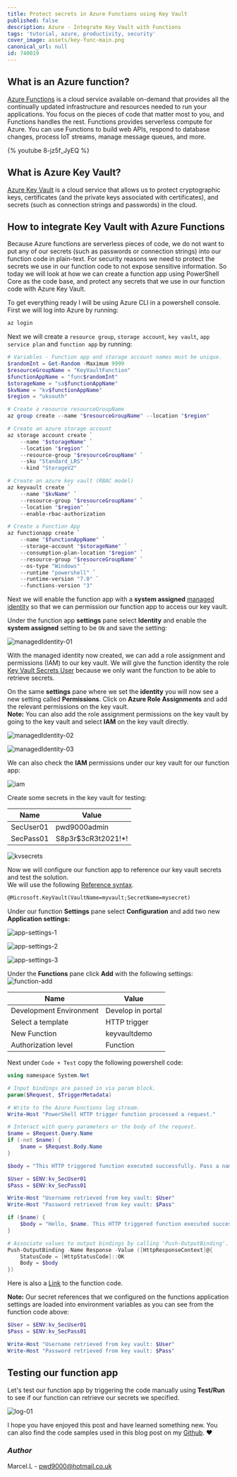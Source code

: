 ```yaml
---
title: Protect secrets in Azure Functions using Key Vault
published: false
description: Azure - Integrate Key Vault with Functions
tags: 'tutorial, azure, productivity, security'
cover_image: assets/key-func-main.png
canonical_url: null
id: 740019
---
```


## What is an Azure function?

[Azure Functions](https://docs.microsoft.com/en-us/azure/azure-functions/functions-overview) is a cloud service available on-demand that provides all the continually updated infrastructure and resources needed to run your applications. You focus on the pieces of code that matter most to you, and Functions handles the rest. Functions provides serverless compute for Azure. You can use Functions to build web APIs, respond to database changes, process IoT streams, manage message queues, and more.

{% youtube 8-jz5f_JyEQ %}

## What is Azure Key Vault?

[Azure Key Vault](https://docs.microsoft.com/en-us/azure/key-vault/general/overview) is a cloud service that allows us to protect cryptographic keys, certificates (and the private keys associated with certificates), and secrets (such as connection strings and passwords) in the cloud.

## How to integrate Key Vault with Azure Functions

Because Azure functions are serverless pieces of code, we do not want to put any of our secrets (such as passwords or connection strings) into our function code in plain-text. For security reasons we need to protect the secrets we use in our function code to not expose sensitive information. So today we will look at how we can create a function app using PowerShell Core as the code base, and protect any secrets that we use in our function code with Azure Key Vault.  

To get everything ready I will be using Azure CLI in a powershell console. First we will log into Azure by running:

```powershell
az login
```

Next we will create a `resource group`, `storage account`, `key vault`, `app service plan` and `function app` by running:

```powershell
# Variables - Function app and storage account names must be unique.
$randomInt = Get-Random -Maximum 9999
$resourceGroupName = "KeyVaultFunction"
$functionAppName = "func$randomInt"
$storageName = "sa$functionAppName"
$kvName = "kv$functionAppName"
$region = "uksouth"

# Create a resource resourceGroupName
az group create --name "$resourceGroupName" --location "$region"

# Create an azure storage account
az storage account create `
    --name "$storageName" `
    --location "$region" `
    --resource-group "$resourceGroupName" `
    --sku "Standard_LRS" `
    --kind "StorageV2"

# Create an azure key vault (RBAC model)
az keyvault create `
    --name "$kvName" `
    --resource-group "$resourceGroupName" `
    --location "$region" `
    --enable-rbac-authorization

# Create a Function App
az functionapp create `
    --name "$functionAppName" `
    --storage-account "$storageName" `
    --consumption-plan-location "$region" `
    --resource-group "$resourceGroupName" `
    --os-type "Windows" `
    --runtime "powershell" `
    --runtime-version "7.0" `
    --functions-version "3"
```

Next we will enable the function app with a **system assigned** [managed identity](https://docs.microsoft.com/en-us/azure/active-directory/managed-identities-azure-resources/overview) so that we can permission our function app to access our key vault.  

Under the function app **settings** pane select **Identity** and enable the **system assigned** setting to be `ON` and save the setting:

![managedIdentity-01](./assets/managedIdentity-01.png)

With the managed identity now created, we can add a role assignment and permissions (IAM) to our key vault. We will give the function identity the role [Key Vault Secrets User](https://docs.microsoft.com/en-us/azure/role-based-access-control/built-in-roles#key-vault-secrets-user) because we only want the function to be able to retrieve secrets.  

On the same **settings** pane where we set the **identity** you will now see a new setting called **Permissions**. Click on **Azure Role Assignments** and add the relevant permissions on the key vault.  
**Note:** You can also add the role assignment permissions on the key vault by going to the key vault and select **IAM** on the key vault directly.

![managedIdentity-02](./assets/managedIdentity-02.png)

![managedIdentity-03](./assets/managedIdentity-03.png)

We can also check the **IAM** permissions under our key vault for our function app:

![iam](./assets/iam.png)

Create some secrets in the key vault for testing:

| Name       | Value               |
| ---------- | ------------------- |
| SecUser01  | pwd9000admin        |
| SecPass01  | S8p3r$3cR3t2021!*!  |

![kvsecrets](./assets/kvsecrets.png)

Now we will configure our function app to reference our key vault secrets and test the solution.  
We will use the following [Reference syntax](https://docs.microsoft.com/en-us/azure/app-service/app-service-key-vault-references#reference-syntax).  

```txt
@Microsoft.KeyVault(VaultName=myvault;SecretName=mysecret)
```

Under our function **Settings** pane select **Configuration** and add two new **Application settings:**

![app-settings-1](./assets/app-settings-1.png)

![app-settings-2](./assets/app-settings-2.png)

![app-settings-3](./assets/app-settings-3.png)

Under the **Functions** pane click **Add** with the following settings:
![function-add](./assets/function-add.png)

| Name                    | Value               |
| ----------------------- | ------------------- |
| Development Environment | Develop in portal   |
| Select a template       | HTTP trigger        |
| New Function            | keyvaultdemo        |
| Authorization level     | Function            |

Next under `Code + Test` copy the following powershell code:

```powershell
using namespace System.Net

# Input bindings are passed in via param block.
param($Request, $TriggerMetadata)

# Write to the Azure Functions log stream.
Write-Host "PowerShell HTTP trigger function processed a request."

# Interact with query parameters or the body of the request.
$name = $Request.Query.Name
if (-not $name) {
    $name = $Request.Body.Name
}

$body = "This HTTP triggered function executed successfully. Pass a name in the query string or in the request body for a personalized response."

$User = $ENV:kv_SecUser01
$Pass = $ENV:kv_SecPass01

Write-Host "Username retrieved from key vault: $User"
Write-Host "Password retrieved from key vault: $Pass"

if ($name) {
    $body = "Hello, $name. This HTTP triggered function executed successfully."
}

# Associate values to output bindings by calling 'Push-OutputBinding'.
Push-OutputBinding -Name Response -Value ([HttpResponseContext]@{
    StatusCode = [HttpStatusCode]::OK
    Body = $body
})
```

Here is also a [Link](https://github.com/Pwd9000-ML/blog-devto/tree/master/posts/Azure-KeyVault-Function-Integrate/code/function.ps1) to the function code.  

**Note:** Our secret references that we configured on the functions application settings are loaded into environment variables as you can see from the function code above:

```powershell
$User = $ENV:kv_SecUser01
$Pass = $ENV:kv_SecPass01

Write-Host "Username retrieved from key vault: $User"
Write-Host "Password retrieved from key vault: $Pass"
```

## Testing our function app

Let's test our function app by triggering the code manually using **Test/Run** to see if our function can retrieve our secrets we specified.

![log-01](./assets/log-01.png)

I hope you have enjoyed this post and have learned something new. You can also find the code samples used in this blog post on my [Github](https://github.com/Pwd9000-ML/blog-devto/tree/master/posts/Azure-KeyVault-Function-Integrate/code). :heart:

### _Author_

Marcel.L - pwd9000@hotmail.co.uk
